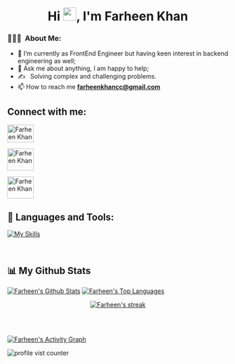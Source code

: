 
<h1 align="center">Hi <img src="https://raw.githubusercontent.com/MartinHeinz/MartinHeinz/master/wave.gif" width="30px">, I'm Farheen Khan</h1>


<h3>👨🏻‍💻 &nbsp;About Me: </h3>


- 🌱 I’m currently as FrontEnd Engineer but having keen interest in backend engineering as well; 
- 💬 Ask me about anything, I am happy to help;
- ✍️ &nbsp; Solving complex and challenging problems.
- 📫 How to reach me **farheenkhancc@gmail.com**



## Connect with me:
<p align="left">


<a href="https://www.linkedin.com/in/farheen-khan21" target="blank"><img align="center" src="https://cdn.jsdelivr.net/npm/simple-icons@3.0.1/icons/linkedin.svg" alt="Farheen Khan" height="40" width="60" /></a>

<a href="https://www.instagram.com/hobosoul__/" target="blank"><img align="center" src="https://cdn.jsdelivr.net/npm/simple-icons@3.0.1/icons/instagram.svg" alt="Farheen Khan" height="50" width="60" /></a>

 <a href="https://medium.com/@farheen-khan/" target="blank"><img align="center" src="https://cdn.jsdelivr.net/npm/simple-icons@3.0.1/icons/medium.svg" alt="Farheen Khan" height="50" width="60" /></a>
 
 </p>
 


## 🚀 Languages and Tools:


 [![My Skills](https://skillicons.dev/icons?i=angular,html,css,js,sass,aws,cpp,github,git,java,mongodb,postman,mysql&perline=4)](https://skillicons.dev)

<br/>

  ## 📊 My Github Stats
<p>
    <a href="https://github.com/farheen21/github-readme-stats"><img alt="Farheen's Github Stats" src="https://github-readme-stats.vercel.app/api?username=farheen21&show_icons=true&count_private=true&theme=react&hide_border=true&bg_color=0D1117" /></a>
  <a href="https://github.com/farheen21/github-readme-stats"><img alt="Farheen's Top Languages" src="https://github-readme-stats.vercel.app/api/top-langs/?username=farheen21&langs_count=8&count_private=true&layout=compact&theme=react&hide_border=true&bg_color=0D1117" /></a>
  <br/>
  <p align="center">
    <a href="https://github.com/farheen21/github-readme-streak-stats">
        <img title="🔥 Get streak stats for your profile at git.io/streak-stats" alt="Farheen's streak" src="https://github-readme-streak-stats.herokuapp.com/?user=farheen21&theme=black-ice&hide_border=true&stroke=0000&background=060A0CD0"/>
    </a>
</p>
</p>
<br/>
<br/>

<a href="https://github.com/farheen21/github-readme-activity-graph"><img alt="Farheen's Activity Graph" src="https://activity-graph.herokuapp.com/graph?username=farheen21&bg_color=0D1117&color=5BCDEC&line=5BCDEC&point=FFFFFF&hide_border=true" /></a>

<p align="left"> <img src="https://komarev.com/ghpvc/?username=farheen21" alt="profile vist counter" /> </p>  
<a href="https://github.com/farheen21">



